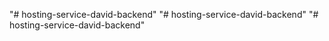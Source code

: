 "# hosting-service-david-backend" 
"# hosting-service-david-backend" 
"# hosting-service-david-backend" 
